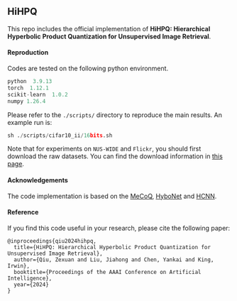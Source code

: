 ## HiHPQ

This repo includes the official implementation of  **HiHPQ: Hierarchical Hyperbolic Product Quantization for Unsupervised Image Retrieval**.



#### Reproduction

Codes are tested on the following python environment.

```python
python  3.9.13
torch  1.12.1
scikit-learn  1.0.2
numpy 1.26.4
```

Please refer to the `./scripts/` directory to reproduce the main results.  An example run is:

```python
sh ./scripts/cifar10_ii/16bits.sh
```

Note that for experiments on `NUS-WIDE` and `Flickr`, you should first download the raw datasets.  You can find the download information in [this page](https://github.com/gimpong/AAAI22-MeCoQ).



#### Acknowledgements

The code implementation is based on the [MeCoQ](https://github.com/gimpong/AAAI22-MeCoQ), [HyboNet](https://github.com/chenweize1998/fully-hyperbolic-nn) and [HCNN](https://github.com/kschwethelm/HyperbolicCV).



#### Reference

If you find this code useful in your research, please cite the following paper:

```
@inproceedings{qiu2024hihpq,
  title={HiHPQ: Hierarchical Hyperbolic Product Quantization for Unsupervised Image Retrieval},
  author={Qiu, Zexuan and Liu, Jiahong and Chen, Yankai and King, Irwin},
  booktitle={Proceedings of the AAAI Conference on Artificial Intelligence},
  year={2024}
}

```
